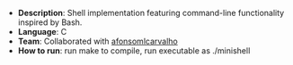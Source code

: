 - **Description**: Shell implementation featuring command-line functionality inspired by Bash.
- **Language**: C
- **Team**: Collaborated with [afonsomlcarvalho](https://github.com/afonsomlcarvalho)
- **How to run**: run make to compile, run executable as ./minishell
